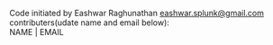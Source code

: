 Code initiated by Eashwar Raghunathan eashwar.splunk@gmail.com  
contributers(udate name and email below):  
NAME           |              EMAIL
